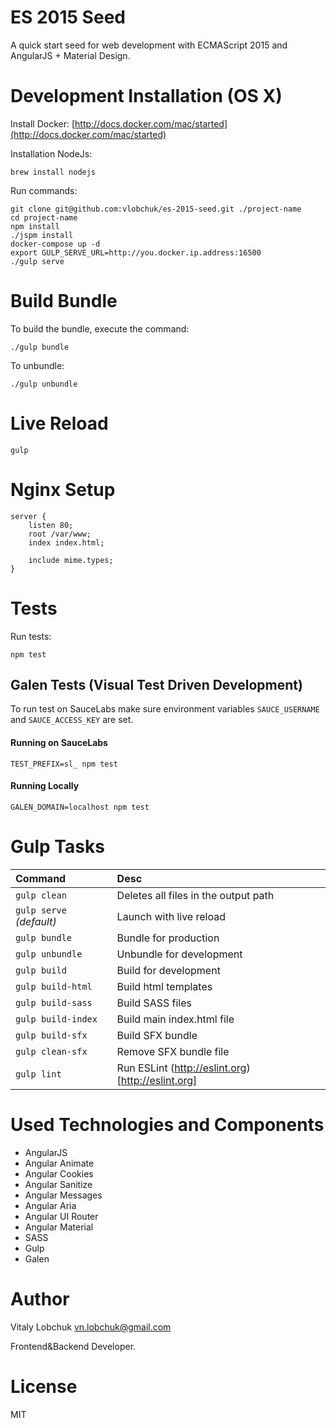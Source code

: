 # ES 2015 Seed

A quick start seed for web development with ECMAScript 2015 and AngularJS + Material Design.

# Development Installation (OS X)

Install Docker: [http://docs.docker.com/mac/started](http://docs.docker.com/mac/started)

Installation NodeJs:

``` console
brew install nodejs
```

Run commands:

``` console
git clone git@github.com:vlobchuk/es-2015-seed.git ./project-name
cd project-name
npm install 
./jspm install
docker-compose up -d
export GULP_SERVE_URL=http://you.docker.ip.address:16500
./gulp serve
```

# Build Bundle
 
To build the bundle, execute the command:

``` console
./gulp bundle
```

To unbundle: 

```
./gulp unbundle
```

# Live Reload

```
gulp
```

# Nginx Setup 

``` nginx
server {
    listen 80;
    root /var/www;
    index index.html;

    include mime.types;
}
```

# Tests

Run tests: 

``` console
npm test
```

## Galen Tests (Visual Test Driven Development)

To run test on SauceLabs make sure environment variables `SAUCE_USERNAME` and `SAUCE_ACCESS_KEY` are set.

#### Running on SauceLabs

`TEST_PREFIX=sl_ npm test`

#### Running Locally

`GALEN_DOMAIN=localhost npm test`

# Gulp Tasks

|Command|Desc|
|:--|:--|
|`gulp clean`|Deletes all files in the output path|
|`gulp serve` _(default)_|Launch with live reload|
|`gulp bundle`|Bundle for production|
|`gulp unbundle`|Unbundle for development|
|`gulp build`|Build for development|
|`gulp build-html`|Build html templates|
|`gulp build-sass`|Build SASS files|
|`gulp build-index`|Build main index.html file|
|`gulp build-sfx`|Build SFX bundle|
|`gulp clean-sfx`|Remove SFX bundle file|
|`gulp lint`|Run ESLint (http://eslint.org)[http://eslint.org]|

# Used Technologies and Components

- AngularJS
- Angular Animate
- Angular Cookies
- Angular Sanitize
- Angular Messages
- Angular Aria
- Angular UI Router 
- Angular Material
- SASS
- Gulp
- Galen

# Author
 
Vitaly Lobchuk <vn.lobchuk@gmail.com>


Frontend&Backend Developer.

# License

MIT

